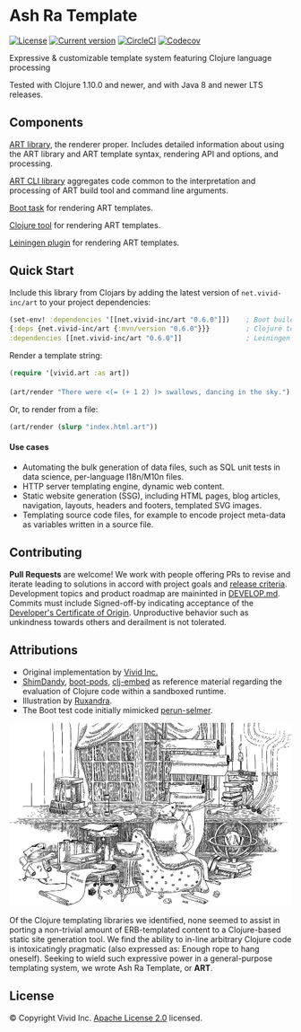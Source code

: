 # Ash Ra Template

[![License](https://img.shields.io/badge/license-Apache%202-blue.svg?style=flat-square)](LICENSE.txt)
[![Current version](https://img.shields.io/clojars/v/net.vivid-inc/art.svg?color=blue&style=flat-square)](https://clojars.org/net.vivid-inc/art)
[![CircleCI](https://circleci.com/gh/vivid-inc/ash-ra-template/tree/master.svg?style=svg)](https://circleci.com/gh/vivid-inc/ash-ra-template/tree/master)
[![Codecov](https://codecov.io/gh/vivid-inc/ash-ra-template/branch/master/graph/badge.svg)](https://codecov.io/gh/vivid-inc/ash-ra-template)

Expressive & customizable template system featuring Clojure language processing

Tested with Clojure 1.10.0 and newer, and with Java 8 and newer LTS releases.



## Components

[ART library](art/README.md), the renderer proper. Includes detailed information about using the ART library and ART template syntax, rendering API and options, and processing.

[ART CLI library](art-cli/README.md) aggregates code common to the interpretation and processing of ART build tool and command line arguments.

[Boot task](boot-art/README.md) for rendering ART templates.

[Clojure tool](clj-art/README.md) for rendering ART templates.

[Leiningen plugin](lein-art/README.md) for rendering ART templates.



<a name="quickstart"></a>
## Quick Start

Include this library from Clojars by adding the latest version of ``net.vivid-inc/art`` to your project dependencies:
```clojure
(set-env! :dependencies '[[net.vivid-inc/art "0.6.0"]])    ; Boot build.boot
{:deps {net.vivid-inc/art {:mvn/version "0.6.0"}}}         ; Clojure tools deps.edn
:dependencies [[net.vivid-inc/art "0.6.0"]]                ; Leiningen project.clj
```

Render a template string:
```clojure
(require '[vivid.art :as art])

(art/render "There were <(= (+ 1 2) )> swallows, dancing in the sky.")
```

Or, to render from a file:
```clojure
(art/render (slurp "index.html.art"))
```

#### Use cases
- Automating the bulk generation of data files, such as SQL unit tests in data science, per-language I18n/M10n files.
- HTTP server templating engine, dynamic web content.
- Static website generation (SSG), including HTML pages, blog articles, navigation, layouts, headers and footers, templated SVG images.
- Templating source code files, for example to encode project meta-data as variables written in a source file.



## Contributing

**Pull Requests** are welcome!
We work with people offering PRs to revise and iterate leading to solutions in accord with project goals and [release criteria](QUALITY.md).
Development topics and product roadmap are maininted in [DEVELOP.md](DEVELOP.md). 
Commits must include Signed-off-by indicating acceptance of the [Developer's Certificate of Origin](DCO.txt).
Unproductive behavior such as unkindness towards others and derailment is not tolerated.



## Attributions

- Original implementation by [Vivid Inc.](https://vivid-inc.net)
- [ShimDandy](https://github.com/projectodd/shimdandy), [boot-pods](https://github.com/boot-clj/boot/wiki/Pods), [clj-embed](https://github.com/RutledgePaulV/clj-embed) as reference material regarding the evaluation of Clojure code within a sandboxed runtime.
- Illustration by [Ruxandra](https://www.instagram.com/chocolatechiphelmet/).
- The Boot test code initially mimicked [perun-selmer](https://github.com/rwstauner/perun-selmer).

![](assets/workshop.png)

Of the Clojure templating libraries we identified, none seemed to assist in porting a non-trivial amount of ERB-templated content to a Clojure-based static site generation tool.
We find the ability to in-line arbitrary Clojure code is intoxicatingly pragmatic (also expressed as: Enough rope to hang oneself).
Seeking to wield such expressive power in a general-purpose templating system, we wrote Ash Ra Template, or **ART**.


## License

© Copyright Vivid Inc.
[Apache License 2.0](LICENSE.txt) licensed.
